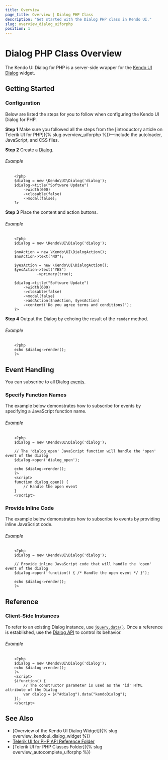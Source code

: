 ```yaml
---
title: Overview
page_title: Overview | Dialog PHP Class
description: "Get started with the Dialog PHP class in Kendo UI."
slug: overview_dialog_uiforphp
position: 1
---
```


# Dialog PHP Class Overview

The Kendo UI Dialog for PHP is a server-side wrapper for the [Kendo UI Dialog](/api/javascript/ui/dialog) widget.

## Getting Started

### Configuration

Below are listed the steps for you to follow when configuring the Kendo UI Dialog for PHP.

**Step 1** Make sure you followed all the steps from the [introductory article on Telerik UI for PHP]({% slug overview_uiforphp %})&mdash;include the autoloader, JavaScript, and CSS files.

**Step 2** Create a [Dialog](/api/php/Kendo/UI/Dialog).

###### Example

        <?php
        $dialog = new \Kendo\UI\Dialog('dialog');
        $dialog->title("Software Update")
            ->width(600)
            ->closable(false)
            ->modal(false);
        ?>

**Step 3** Place the content and action buttons.

###### Example

        <?php
        $dialog = new \Kendo\UI\Dialog('dialog');

        $noAction = new \Kendo\UI\DialogAction();
        $noAction->text("NO");

        $yesAction = new \Kendo\UI\DialogAction();
        $yesAction->text("YES")
                  ->primary(true);

        $dialog->title("Software Update")                 
            ->width(600)
            ->closable(false)
            ->modal(false)
            ->addAction($noAction, $yesAction)
            ->content('Do you agree terms and conditions?');
        ?>

**Step 4** Output the Dialog by echoing the result of the `render` method.

###### Example

        <?php
        echo $dialog->render();
        ?>

## Event Handling

You can subscribe to all Dialog [events](/api/javascript/ui/dialog#events).

### Specify Function Names

The example below demonstrates how to subscribe for events by specifying a JavaScript function name.

###### Example

        <?php
        $dialog = new \Kendo\UI\Dialog('dialog');

        // The 'dialog_open' JavaScript function will handle the 'open' event of the dialog
        $dialog->open('dialog_open');

        echo $dialog->render();
        ?>
        <script>
        function dialog_open() {
            // Handle the open event
        }
        </script>

### Provide Inline Code

The example below demonstrates how to subscribe to events by providing inline JavaScript code.

###### Example

        <?php
        $dialog = new \Kendo\UI\Dialog('dialog');

        // Provide inline JavaScript code that will handle the 'open' event of the dialog
        $dialog->open('function() { /* Handle the open event */ }');

        echo $dialog->render();
        ?>

<!--*-->
## Reference

### Client-Side Instances

To refer to an existing Dialog instance, use [`jQuery.data()`](http://api.jquery.com/jQuery.data/). Once a reference is established, use the [Dialog API](/api/javascript/ui/dialog#dialog) to control its behavior.

###### Example

        <?php
        $dialog = new \Kendo\UI\Dialog('dialog');
        echo $dialog->render();
        ?>
        <script>
        $(function() {
            // The constructor parameter is used as the 'id' HTML attribute of the Dialog
            var dialog = $("#dialog").data("kendoDialog");
        });
        </script>

## See Also

* [Overview of the Kendo UI Dialog Widget]({% slug overview_kendoui_dialog_widget %})
* [Telerik UI for PHP API Reference Folder](/api/php/Kendo/UI/AutoComplete)
* [Telerik UI for PHP Classes Folder]({% slug overview_autocomplete_uiforphp %})
